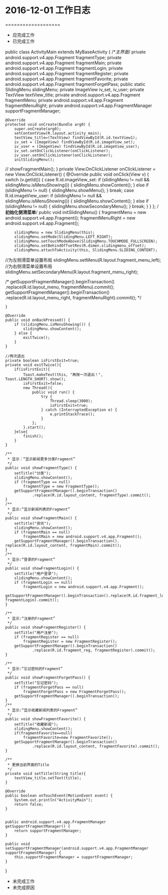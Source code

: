 # 2016-12-01 工作日志
===================
* 应完成工作
* 已完成工作

public class ActivityMain extends MyBaseActivity {
    /**主界面*/
    private android.support.v4.app.Fragment fragmentType; private android.support.v4.app.Fragment fragmentMain; private android.support.v4.app.Fragment fragmentLogin; private android.support.v4.app.Fragment fragmentRegister; private android.support.v4.app.Fragment fragmentFavorite; private android.support.v4.app.Fragment fragmentForgetPass;
    public static SlidingMenu slidingMenu;
    private ImageView iv_set, iv_user;
    private TextView textView_title;
    private android.support.v4.app.Fragment fragmentMenu;
    private android.support.v4.app.Fragment fragmentMenuRight;
    private android.support.v4.app.FragmentManager supportFragmentManager;


    @Override
    protected void onCreate(Bundle arg0) {
        super.onCreate(arg0);
        setContentView(R.layout.activity_main);
        textView_title=(TextView) findViewById(R.id.textView1);
        iv_set = (ImageView) findViewById(R.id.imageView_set);
        iv_user = (ImageView) findViewById(R.id.imageView_user);
        iv_set.setOnClickListener(onClickListener);
        iv_user.setOnClickListener(onClickListener);
        initSlidingMenu();
//        showFragmentMain();
    }
    private View.OnClickListener onClickListener = new View.OnClickListener() {
        @Override
        public void onClick(View v) {
            switch (v.getId()) {
                case R.id.imageView_set:
                    if (slidingMenu != null && slidingMenu.isMenuShowing()) {
                        slidingMenu.showContent();
                    } else if (slidingMenu != null) {
                        slidingMenu.showMenu();
                    }
                    break;
                case R.id.imageView_user:
                    if (slidingMenu != null && slidingMenu.isMenuShowing()) {
                        slidingMenu.showContent();
                    } else if (slidingMenu != null) {
                        slidingMenu.showSecondaryMenu();
                    }
                    break;
            }
        }
    };
    /**初始化侧滑菜单**/
    public void initSlidingMenu() {
        fragmentMenu = new android.support.v4.app.Fragment();
        fragmentMenuRight = new android.support.v4.app.Fragment();

        slidingMenu = new SlidingMenu(this);
        slidingMenu.setMode(SlidingMenu.LEFT_RIGHT);
        slidingMenu.setTouchModeAbove(SlidingMenu.TOUCHMODE_FULLSCREEN);
        slidingMenu.setBehindOffsetRes(R.dimen.slidingmenu_offset);
        slidingMenu.attachToActivity(this, SlidingMenu.SLIDING_CONTENT);

//为左侧滑菜单设置布局
        slidingMenu.setMenu(R.layout.fragment_menu_left);
        //为右侧滑菜单设置布局
        slidingMenu.setSecondaryMenu(R.layout.fragment_menu_right);


/*
        getSupportFragmentManager().beginTransaction()
                .replace(R.id.layout_menu, fragmentMenu).commit();
        getSupportFragmentManager().beginTransaction()
                .replace(R.id.layout_menu_right, fragmentMenuRight).commit();
        */


    }

    @Override
    public void onBackPressed() {
        if (slidingMenu.isMenuShowing()) {
            slidingMenu.showContent();
        } else {
            exitTwice();
        }
    }

    //两次退出
    private boolean isFirstExit=true;
    private void exitTwice(){
        if(isFirstExit){
            Toast.makeText(this, "再按一次退出！", Toast.LENGTH_SHORT).show();
            isFirstExit=false;
            new Thread(){
                public void run() {
                    try {
                        Thread.sleep(3000);
                        isFirstExit=true;
                    } catch (InterruptedException e) {
                        e.printStackTrace();
                    }
                };
            }.start();
        }else{
            finish();
        }
    }

    /**
     * 显示：“显示新闻更多分类Fragment”
     */
    public void showFragmentType() {
        setTitle("分类");
        slidingMenu.showContent();
        if (fragmentType == null)
            fragmentType = new FragmentType();
        getSupportFragmentManager().beginTransaction()
                .replace(R.id.layout_content, fragmentType).commit();
    }
    /**
     * 显示:“显示新闻列表的Fragment”
     */
    public void showFragmentMain() {
        setTitle("资讯");
        slidingMenu.showContent();
        if (fragmentMain == null)
            fragmentMain = new android.support.v4.app.Fragment();
        getSupportFragmentManager().beginTransaction(). replace(R.id.layout_content, fragmentMain).commit();
    }
    /**
     * 显示:“登录的Fragment”
     */
    public void showFragmentLogin() {
        setTitle("用户登录");
        slidingMenu.showContent();
        if (fragmentLogin == null)
            fragmentLogin = new android.support.v4.app.Fragment();
        getSupportFragmentManager().beginTransaction().replace(R.id.fragment_login, fragmentLogin).commit();
    }

    /**
     * 显示:“注册的Fragment”
     */
    public void showFragmentRegister() {
        setTitle("用户注册");
        if (fragmentRegister == null)
            fragmentRegister = new FragmentRegister();
        getSupportFragmentManager().beginTransaction()
                .replace(R.id.fragment_reg, fragmentRegister).commit();
    }

    /**
     * 显示:“忘记密码的Fragment”
     */
    public void showFragmentForgetPass() {
        setTitle("忘记密码");
        if (fragmentForgetPass == null)
            fragmentForgetPass = new FragmentForgetPass();
        getSupportFragmentManager().beginTransaction();
    }
    /**
     * 显示:“显示收藏新闻列表的Fragment”
     */
    public void showFragmentFavorite() {
        setTitle("收藏新闻");
        slidingMenu.showContent();
        if(fragmentFavorite==null)
            fragmentFavorite=new FragmentFavorite();
        getSupportFragmentManager().beginTransaction()
                .replace(R.id.layout_content, fragmentFavorite).commit();
    }

    /**
     * 更换当前界面的Title
     */
    private void setTitle(String title){
        textView_title.setText(title);
    }

    @Override
    public boolean onTouchEvent(MotionEvent event) {
        System.out.println("ActivityMain");
        return false;
    }


    public android.support.v4.app.FragmentManager getSupportFragmentManager() {
        return supportFragmentManager;
    }

    public void setSupportFragmentManager(android.support.v4.app.FragmentManager supportFragmentManager) {
        this.supportFragmentManager = supportFragmentManager;
    }
}
* 未完成工作
* 未完成原因
